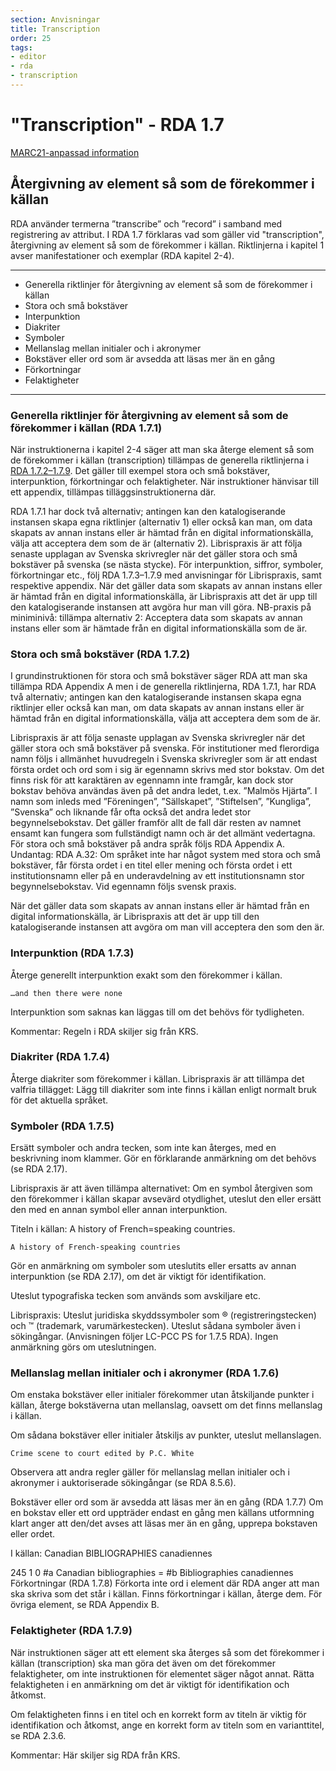 ```yaml
---
section: Anvisningar
title: Transcription
order: 25
tags:
- editor
- rda
- transcription
---
```


# "Transcription" - RDA 1.7

[MARC21-anpassad information](http://www.kb.se/rdakatalogisering/Anvisningar/Allmanna-anvisningar/Atergivning-av-element/)

## Återgivning av element så som de förekommer i källan

RDA använder termerna ”transcribe” och ”record” i samband med registrering av attribut. I RDA 1.7 förklaras vad som gäller vid "transcription", återgivning av element så som de förekommer i källan. Riktlinjerna i kapitel 1 avser manifestationer och exemplar (RDA kapitel 2-4).

---
* Generella riktlinjer för återgivning av element så som de förekommer i källan
* Stora och små bokstäver 
* Interpunktion 
* Diakriter 
* Symboler 
* Mellanslag mellan initialer och i akronymer 
* Bokstäver eller ord som är avsedda att läsas mer än en gång 
* Förkortningar 
* Felaktigheter
---
### Generella riktlinjer för återgivning av element så som de förekommer i källan (RDA 1.7.1)
När instruktionerna i kapitel 2-4 säger att man ska återge element så som de förekommer i källan (transcription) tillämpas de generella riktlinjerna i [RDA 1.7.2–1.7.9](http://access.rdatoolkit.org/1.7.2.html). Det gäller till exempel stora och små bokstäver, interpunktion, förkortningar och felaktigheter. När instruktioner hänvisar till ett appendix, tillämpas tilläggsinstruktionerna där.

RDA 1.7.1 har dock två alternativ; antingen kan den katalogiserande instansen skapa egna riktlinjer (alternativ 1) eller också kan man, om data skapats av annan instans eller är hämtad från en digital informationskälla, välja att acceptera dem som de är (alternativ 2).
Librispraxis är att följa senaste upplagan av Svenska skrivregler när det gäller stora och små bokstäver på svenska (se nästa stycke). För interpunktion, siffror, symboler, förkortningar etc., följ RDA 1.7.3–1.7.9 med anvisningar för Librispraxis, samt respektive appendix.
När det gäller data som skapats av annan instans eller är hämtad från en digital informationskälla, är Librispraxis att det är upp till den katalogiserande instansen att avgöra hur man vill göra.
NB-praxis på miniminivå: tillämpa alternativ 2: Acceptera data som skapats av annan instans eller som är hämtade från en digital informationskälla som de är.

### Stora och små bokstäver (RDA 1.7.2)
I grundinstruktionen för stora och små bokstäver säger RDA att man ska tillämpa RDA Appendix A men i de generella riktlinjerna, RDA 1.7.1, har RDA två alternativ; antingen kan den katalogiserande instansen skapa egna riktlinjer eller också kan man, om data skapats av annan instans eller är hämtad från en digital informationskälla, välja att acceptera dem som de är. 

Librispraxis är att följa senaste upplagan av Svenska skrivregler när det gäller stora och små bokstäver på svenska. För institutioner med flerordiga namn följs i allmänhet huvudregeln i Svenska skrivregler som är att endast första ordet och ord som i sig är egennamn skrivs med stor bokstav. Om det finns risk för att karaktären av egennamn inte framgår, kan dock stor bokstav behöva användas även på det andra ledet, t.ex. ”Malmös Hjärta”. I namn som inleds med ”Föreningen”, ”Sällskapet”, ”Stiftelsen”, ”Kungliga”, ”Svenska” och liknande får ofta också det andra ledet stor begynnelsebokstav. Det gäller framför allt de fall där resten av namnet ensamt kan fungera som fullständigt namn och är det allmänt vedertagna. 
För stora och små bokstäver på andra språk följs RDA Appendix A. Undantag: RDA A.32: Om språket inte har något system med stora och små bokstäver, får första ordet i en titel eller mening och första ordet i ett institutionsnamn eller på en underavdelning av ett institutionsnamn stor begynnelsebokstav. Vid egennamn följs svensk praxis.

När det gäller data som skapats av annan instans eller är hämtad från en digital informationskälla, är Librispraxis att det är upp till den katalogiserande instansen att avgöra om man vill acceptera den som den är. 

### Interpunktion (RDA 1.7.3)
Återge generellt interpunktion exakt som den förekommer i källan.

`…and then there were none`

Interpunktion som saknas kan läggas till om det behövs för tydligheten.

Kommentar: Regeln i RDA skiljer sig från KRS.

### Diakriter (RDA 1.7.4)
Återge diakriter som förekommer i källan. 
Librispraxis är att tillämpa det valfria tillägget: Lägg till diakriter som inte finns i källan enligt normalt bruk för det aktuella språket.

### Symboler (RDA 1.7.5)
Ersätt symboler och andra tecken, som inte kan återges, med en beskrivning inom klammer. Gör en förklarande anmärkning om det behövs (se RDA 2.17).

Librispraxis är att även tillämpa alternativet: Om en symbol återgiven som den förekommer i källan skapar avsevärd otydlighet, uteslut den eller ersätt den med en annan symbol eller annan interpunktion.


Titeln i källan: A history of French=speaking countries.

`A history of French-speaking countries`

Gör en anmärkning om symboler som uteslutits eller ersatts av annan interpunktion (se RDA 2.17), om det är viktigt för identifikation.

Uteslut typografiska tecken som används som avskiljare etc.

Librispraxis: Uteslut juridiska skyddssymboler som ® (registreringstecken) och ™ (trademark, varumärkestecken). Uteslut sådana symboler även i sökingångar. (Anvisningen följer LC-PCC PS for 1.7.5 RDA). Ingen anmärkning görs om uteslutningen.

### Mellanslag mellan initialer och i akronymer (RDA 1.7.6)
Om enstaka bokstäver eller initialer förekommer utan åtskiljande punkter i källan, återge bokstäverna utan mellanslag, oavsett om det finns mellanslag i källan.

Om sådana bokstäver eller initialer åtskiljs av punkter, uteslut mellanslagen.

`Crime scene to court edited by P.C. White`

Observera att andra regler gäller för mellanslag mellan initialer och i akronymer i auktoriserade sökingångar (se RDA 8.5.6).

Bokstäver eller ord som är avsedda att läsas mer än en gång (RDA 1.7.7)
Om en bokstav eller ett ord uppträder endast en gång men källans utformning klart anger att den/det avses att läsas mer än en gång, upprepa bokstaven eller ordet. 

I källan: Canadian BIBLIOGRAPHIES canadiennes

245	1	0	#a Canadian bibliographies = #b Bibliographies canadiennes
Förkortningar (RDA 1.7.8)
Förkorta inte ord i element där RDA anger att man ska skriva som det står i källan. Finns förkortningar i källan, återge dem. 
För övriga element, se RDA Appendix B.

### Felaktigheter (RDA 1.7.9)
När instruktionen säger att ett element ska återges så som det förekommer i källan (transcription) ska man göra det även om det förekommer felaktigheter, om inte instruktionen för elementet säger något annat. Rätta felaktigheten i en anmärkning om det är viktigt för identifikation och åtkomst.

Om felaktigheten finns i en titel och en korrekt form av titeln är viktig för identifikation och åtkomst, ange en korrekt form av titeln som en varianttitel, se RDA 2.3.6.

Kommentar: Här skiljer sig RDA från KRS.  
